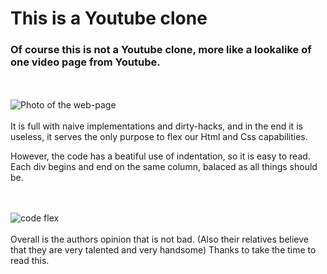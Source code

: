 # This is a Youtube clone

### Of course this is not a Youtube clone, more like a lookalike of one video page from Youtube.
<br/><br/>
![Photo of the web-page](https://i.imgur.com/cq98B1J.png)
<br/><br/>
It is full with naive implementations and dirty-hacks, and in the end it is useless, it serves the only purpose to flex our Html and Css capabilities.

However, the code has a beatiful use of indentation, so it is easy to read. Each div begins and end on the same column, balaced as all things should be.

<br/><br/>
![code flex](https://i.imgur.com/VhvsXQx.png)
<br/><br/>
Overall is the authors opinion that is not bad.
(Also their relatives believe that they are very talented and very handsome)
Thanks to take the time to read this.
